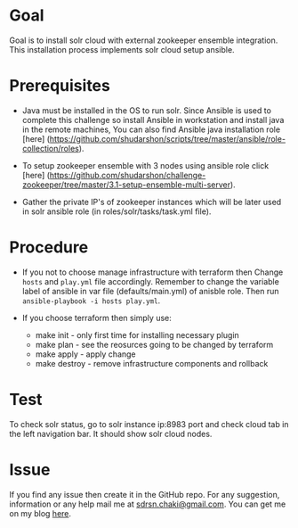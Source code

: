# Goal

Goal is to install solr cloud with  external zookeeper ensemble integration. This installation process implements solr cloud setup ansible.

# Prerequisites

* Java must be installed in the OS to run solr. Since Ansible is used to complete this challenge so install Ansible in workstation and install java in the remote machines, You can also find Ansible java installation role [here] (https://github.com/shudarshon/scripts/tree/master/ansible/role-collection/roles).

* To setup zookeeper ensemble with 3 nodes using ansible role click [here] (https://github.com/shudarshon/challenge-zookeeper/tree/master/3.1-setup-ensemble-multi-server).

* Gather the private IP's of zookeeper instances which will be later used in solr ansible role (in roles/solr/tasks/task.yml file).


# Procedure

* If you not to choose manage infrastructure with terraform then Change `hosts` and `play.yml` file accordingly. Remember to change the variable label of ansible in var file (defaults/main.yml) of anisble role. Then run `ansible-playbook -i hosts play.yml`.

* If you choose terraform then simply use:
    * make init - only first time for installing necessary plugin
    * make plan - see the reosurces going to be changed by terraform
    * make apply - apply change
    * make destroy - remove infrastructure components and rollback

# Test

To check solr status, go to solr instance ip:8983 port and check cloud tab in the left navigation bar. It should show solr cloud nodes.

# Issue

If you find any issue then create it in the GitHub repo. For any suggestion, information or any help mail me at sdrsn.chaki@gmail.com. You can get me on my blog [here](www.shudarshon.com).

